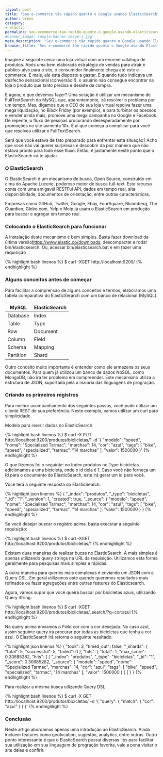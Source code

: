 ```yaml
---
layout: post
title: "Seu e-commerce tão rápido quanto o Google usando ElasticSearch"
author: breno
category:
- elastic
permalink: seu-ecommerce-tao-rapido-quanto-o-google-usando-elasticsearch
#banner_image: sample-banner-image-1.jpg
meta_description: 'Seu e-commerce tão rápido quanto o Google usando ElasticSearch'
browser_title: 'Seu e-commerce tão rápido quanto o Google usando ElasticSearch'
---
```


Imagine a seguinte cena: uma loja virtual com um enorme catálogo de produtos. Após uma bem elaborada estratégia de vendas para atrair o público-alvo para o site, o consumidor finalmente chega até este e-commerce. E mais, ele está disposto a gastar. E quando tudo indicava um desfecho sensacional (conversão!!), o usuário não consegue encontrar na loja o produto que tanto precisa e desiste da compra.

E agora, o que devemos fazer? Uma solução é utilizar um mecanismo de FullTextSearch do MySQL que, aparentemente, irá resolver o problema por um tempo. Mas, digamos que o CEO de sua loja virtual resolva fazer uma mega liquidação, no Black Friday (por exemplo), e para turbinar os acessos e vender ainda mais, promove uma mega campanha no Google e Facebook. De repente, o fluxo de pessoas procurando desesperadamente por promoções no site aumenta 10x. É ai que começa a complicar para você que resolveu utilizar o FullTextSearch.

Será que você estava de fato preparado para enfrentar esta situação? Acho que você não vai querer surpresas e descobrir da pior maneira que não estava pronto para todo esse fluxo. Então, é justamente neste ponto que o ElasticSearch irá te ajudar.

### O ElasticSearch

O ElasticSearch é um mecanismo de busca, Open Source, construido em cima do Apache Lucene, poderoso motor de busca full-text. Este recurso conta com uma amigavél RESTFul API, dados em tempo real, alta disponibilidade, documentos de orientação, entre outras características.

Empresas como GitHub, Twitter, Google, Ebay, FourSquare, Bloomberg, The Guardian, Globo.com, Yelp e Moip já usam o ElasticSearch em produção para buscar e agregar em tempo real.

### Colocando o ElasticSearch para funcionar

A instalação deste mecanismo é bem simples. Basta fazer download da última versão<https://www.elastic.co/downloads>, descompactar e rodar bin/elasticsearch. Ou, acessar bin/elasticsearch.bat e em fazer uma requisição

{% highlight bash linenos %}
$ curl -XGET http://localhost:9200/
{% endhighlight %}

### Alguns conceitos antes de começar

Para facilitar a comprensão de alguns conceitos e termos, elaboramos uma tabela comparativa do ElasticSerarch com um banco de relacional (MySQL):

| MySQL         | ElasticSearch |
| ------------- |-------------- |
| Database      | Index         |
| Table         | Type          |
| Row           | Document      |
| Column        | Field         |
| Schema        | Mapping       |
| Partition     | Shard         |

Outro conceito muito importante é entender como ele armazena os seus documentos. Para quem já utilizou um banco de dados NoSQL, como MongoDB, não irá ter problema em compreender. Este mecanismo utiliza a estrutura de JSON, suportada pela a maioria das linguagens de progração.

### Criando os primeiros registros

Para melhor acompanhamento dos seguintes passos, você pode utilizar um cliente REST de sua preferência. Neste exemplo, vamos utilizar um curl para simplicidade.

Modelo para inserir dados no ElasticSearch:

{% highlight bash linenos %}
$ curl -X PUT http://localhost:9200/produtos/biclicletas/1 -d '{
    "modelo": "speed",
    "nome": "Specialized Tarmac",
    "marchas": 14,
    "cor": "azul",
    "tags": [
        "bike",
        "speed",
        "specialized",
        "tarmac",
        "14 marchas"
    ],
    "valor": 1500000
}'
{% endhighlight %}

O que fizemos foi o seguinte: no Index produtos no Type bicicletas adicionamos a uma bicicleta, onde o id dela é 1. Caso você não forneça um Id para o documento do ElasticSearch, este irá gerar um id para você.

Você terá a seguinte resposta do ElasticSearch:

{% highlight json linenos %}
{
    "_index": "produtos",
    "_type": "bicicletas",
    "_id": "1",
    "_version": 1,
    "created": true,
    "_source": {
        "modelo": "speed",
        "nome": "Specialized Tarmac",
        "marchas": 14,
        "cor": "azul",
        "tags": [
            "bike",
            "speed",
            "specialized",
            "tarmac",
            "14 marchas"
        ],
        "valor": 1500000
    }
}
{% endhighlight %}

Se você desejar buscar o registro acima, basta executar a seguinte requisição:

{% highlight bash linenos %}
$ curl -XGET http://localhost:9200/produtos/biclicletas/1
{% endhighlight %}

Existem duas maneiras de realizar bucas no ElasticSearch. A mais simples é apenas utilizando query strings na URL da requisição. Utilizamos esta forma geralmente para pesquisas mais simples e rápidas.

A outra maneira para queries mais complexas é enviando um JSON com a Query DSL. Em geral utilizamos este quando queremos resultados mais refinados ou fazer agregações entre outras features do Elasticsearch.

Agora, vamos supor que você queira buscar por bicicletas azuis, utilizando Query String:

{% highlight bash linenos %}
$ curl -XGET http://localhost:9200/produtos/biclicletas/_search/?q=cor:azul
{% endhighlight %}

Na query acima enviamos o Field cor com a cor desejada. No caso azul, assim seguinte query irá procurar por todas as bicicletas que tenha a cor azul. O ElasticSearch irá retorna o seguinte resultado:

{% highlight json linenos %}
{
    "took": 3,
    "timed_out": false,
    "_shards": {
        "total": 5,
        "successful": 5,
        "failed": 0
    },
    "hits": {
        "total": 1,
        "max_score": 0.30685282,
        "hits": [
            {
                "_index": "produtos",
                "_type": "bicicletas",
                "_id": "1",
                "_score": 0.30685282,
                "_source": {
                    "modelo": "speed",
                    "nome": "Specialized Tarmac",
                    "marchas": 14,
                    "cor": "azul",
                    "tags": [
                        "bike",
                        "speed",
                        "specialized",
                        "tarmac",
                        "14 marchas"
                    ],
                    "valor": 1500000
                }
            }
        ]
    }
}
{% endhighlight %}

Para realizar a mesma busca utlizando Query DSL

{% highlight bash linenos %}
$ curl -X GET http://localhost:9200/produtos/bicicletas/ -d '{
    "query": {
        "match": {
            "cor": "azul"
        }
    }
}'
{% endhighlight %}

### Conclusão

Neste artigo abordamos apenas uma introdução ao ElasticSearch. Ainda incluem features como geolocation, sugestão, analytics, entre outras. Outro ponto interessante é que o ElasticSearch possui diversas libs para facilitar sua utilização em sua linguagem de progração favorita, vale a pena visitar o site deles e confirir.
